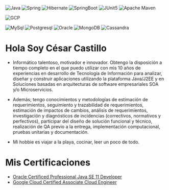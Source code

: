 ![Java](https://img.shields.io/badge/java-%23ED8B00.svg?style=for-the-badge&logo=java&logoColor=white) 
![Spring](https://img.shields.io/badge/Spring-6DB33F?style=for-the-badge&logo=spring&logoColor=white)
![Hibernate](https://img.shields.io/badge/Hibernate-59666C?style=for-the-badge&logo=Hibernate&logoColor=white)
![SpringBoot](https://img.shields.io/badge/Spring_Boot-F2F4F9?style=for-the-badge&logo=spring-boot)
![JUnit5](https://img.shields.io/badge/Junit5-25A162?style=for-the-badge&logo=junit5&logoColor=white)
![Apache Maven](https://img.shields.io/badge/Apache%20Maven-C71A36?style=for-the-badge&logo=Apache%20Maven&logoColor=white)

![GCP](https://img.shields.io/badge/Google_Cloud-4285F4?style=for-the-badge&logo=google-cloud&logoColor=white)

![MySql](https://img.shields.io/badge/MySQL-005C84?style=for-the-badge&logo=mysql&logoColor=white)
![Postgresql](https://img.shields.io/badge/PostgreSQL-316192?style=for-the-badge&logo=postgresql&logoColor=white)
![Oracle](https://img.shields.io/badge/Oracle-F80000?style=for-the-badge&logo=Oracle&logoColor=white)
![MongoDB](https://img.shields.io/badge/MongoDB-4EA94B?style=for-the-badge&logo=mongodb&logoColor=white)
![Cassandra](https://img.shields.io/badge/Cassandra-1287B1?style=for-the-badge&logo=apache%20cassandra&logoColor=white)

# Hola Soy César Castillo

- Informático talentoso, motivador e innovador. Obtengo la disposición a tiempo completo en el que puedo utilizar con mis 10 años de experiencias en desarrollo de Tecnología de Información para analizar, diseñar y construir aplicaciones utilizando la plataforma Java/J2EE y en Soluciones basadas en arquitecturas de software empresariales SOA y/o Microservicios.

- Además; tengo conocimientos y metodologías de estimación de requerimientos, seguimiento y trazabilidad de requerimientos, estimación de impactos de cambios, análisis de requerimientos, investigación y diagnósticos de incidencias (correctivos, normativos y perfectivos), participar del diseño de solución funcional y técnico, realización de QA previo a la entrega, implementación computacional, pruebas unitarias y documentación.

- Mi hobbie es viajar a la playa, cocinar, leer un poco de todo.

# Mis Certificaciones

* [Oracle Certificed Professional Java SE 11 Developer](https://catalog-education.oracle.com/pls/certview/sharebadge?id=DB42305F18FBDE1C2B6AE25BBBB4EB48F1AB2B5F09178AA8581E16DA0ADB2657)
* [Google Cloud Certified Associate Cloud Engineer](https://www.credential.net/1895fb6c-bdd0-4168-b41f-0a89271739cf?_ga=2.249283079.1881784009.1665090195-136234249.1664560753&_gl=1*ewvip9*_ga*MTM2MjM0MjQ5LjE2NjQ1NjA3NTM.*_ga_FSDJZHHBH0*MTY2NTA5MDE5NC4zLjEuMTY2NTA5MDI0My4wLjAuMA..)

